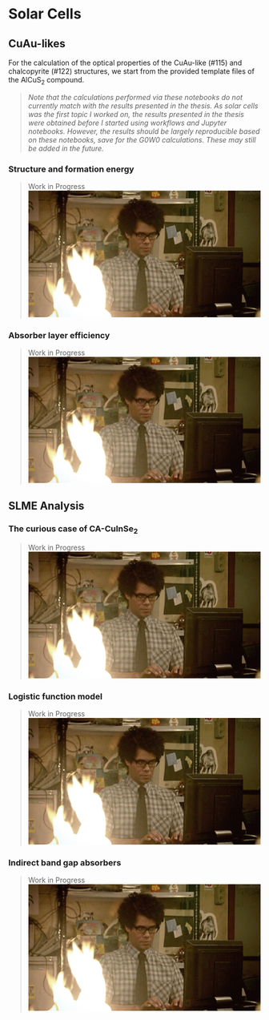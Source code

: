 # Solar Cells

## CuAu-likes

For the calculation of the optical properties of the CuAu-like (#115) and 
chalcopyrite (#122) structures, we start from the provided template files of the 
AlCuS$_2$ compound.

> _Note that the calculations performed via these notebooks do not currently match 
with the results presented in the thesis. As solar cells was the first topic I 
worked on, the results presented in the thesis were obtained before I started 
using workflows and Jupyter notebooks. However, the results should be largely 
reproducible based on these notebooks, save for the G0W0 calculations. These 
may still be added in the future._

### Structure and formation energy

> Work in Progress </br>
![_Work in Progress_](../../figures/moss_fire.gif)

### Absorber layer efficiency

> Work in Progress </br>
![_Work in Progress_](../../figures/moss_fire.gif)

## SLME Analysis

### The curious case of CA-CuInSe$_2$

> Work in Progress </br>
![_Work in Progress_](../../figures/moss_fire.gif)

### Logistic function model

> Work in Progress </br>
![_Work in Progress_](../../figures/moss_fire.gif)

### Indirect band gap absorbers

> Work in Progress </br>
![_Work in Progress_](../../figures/moss_fire.gif)
